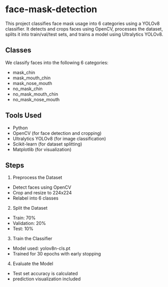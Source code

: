 # face-mask-detection

This project classifies face mask usage into 6 categories using a YOLOv8 classifier. It detects and crops faces using OpenCV, processes the dataset, splits it into train/val/test sets, and trains a model using Ultralytics YOLOv8.

 ## Classes
We classify faces into the following 6 categories:
- mask_chin
- mask_mouth_chin
- mask_nose_mouth
- no_mask_chin
- no_mask_mouth_chin
- no_mask_nose_mouth

## Tools Used
- Python
- OpenCV (for face detection and cropping)
- Ultralytics YOLOv8 (for image classification)
- Scikit-learn (for dataset splitting)
- Matplotlib (for visualization)


##  Steps

 1. Preprocess the Dataset
- Detect faces using OpenCV
- Crop and resize to 224x224
- Relabel into 6 classes

2. Split the Dataset
- Train: 70%
- Validation: 20%
- Test: 10%

 3. Train the Classifier
- Model used: yolov8n-cls.pt
- Trained for 30 epochs with early stopping

 4. Evaluate the Model
- Test set accuracy is calculated
- prediction visualization included


